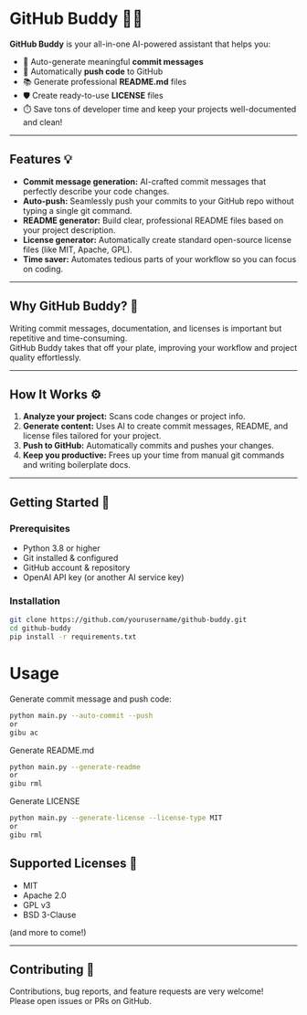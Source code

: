 # GitHub Buddy 🤖✨

**GitHub Buddy** is your all-in-one AI-powered assistant that helps you:

- 📝 Auto-generate meaningful **commit messages**  
- 🚀 Automatically **push code** to GitHub  
- 📚 Generate professional **README.md** files  
- 🛡️ Create ready-to-use **LICENSE** files  
- ⏱️ Save tons of developer time and keep your projects well-documented and clean!

---

## Features 💡

- **Commit message generation:** AI-crafted commit messages that perfectly describe your code changes.  
- **Auto-push:** Seamlessly push your commits to your GitHub repo without typing a single git command.  
- **README generator:** Build clear, professional README files based on your project description.  
- **License generator:** Automatically create standard open-source license files (like MIT, Apache, GPL).  
- **Time saver:** Automates tedious parts of your workflow so you can focus on coding.  

---

## Why GitHub Buddy? 🤔

Writing commit messages, documentation, and licenses is important but repetitive and time-consuming.  
GitHub Buddy takes that off your plate, improving your workflow and project quality effortlessly.  

---

## How It Works ⚙️

1. **Analyze your project:** Scans code changes or project info.  
2. **Generate content:** Uses AI to create commit messages, README, and license files tailored for your project.  
3. **Push to GitHub:** Automatically commits and pushes your changes.  
4. **Keep you productive:** Frees up your time from manual git commands and writing boilerplate docs.

---

## Getting Started 🚀

### Prerequisites

- Python 3.8 or higher  
- Git installed & configured  
- GitHub account & repository  
- OpenAI API key (or another AI service key)  

### Installation

```bash
git clone https://github.com/yourusername/github-buddy.git
cd github-buddy
pip install -r requirements.txt
```

# Usage
Generate commit message and push code:
```bash
python main.py --auto-commit --push
or
gibu ac
```

Generate README.md
```bash
python main.py --generate-readme
or
gibu rml
```

Generate LICENSE
```bash
python main.py --generate-license --license-type MIT
or
gibu rml
```

## Supported Licenses 📜

- MIT  
- Apache 2.0  
- GPL v3  
- BSD 3-Clause  

(and more to come!)

---

## Contributing 🤝

Contributions, bug reports, and feature requests are very welcome!  
Please open issues or PRs on GitHub.



